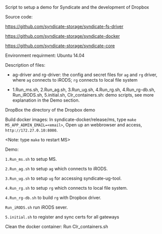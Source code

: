 Script to setup a demo for Syndicate and the development of Dropbox

Source code:

https://github.com/syndicate-storage/syndicate-fs-driver

https://github.com/syndicate-storage/syndicate-docker

https://github.com/syndicate-storage/syndicate-core


Environment requirment: Ubuntu 14.04

Description of files:
  - ag-driver and rg-driver:
      the config and secret files for `ag` and `rg` driver,
      where `ag` connects to iRODS; 
            `rg` connects to local file system

  - 1.Run_ms.sh, 
    2.Run_ag.sh,
    3.Run_ug.sh, 
    4.Run_rg.sh, 
    4.Run_rg-db.sh, 
    Run_iRODS.sh, 
    5.initial.sh, 
    Clr_containers.sh:
      demo scripts, see more explanation in the Demo section.
    

DropBox the directory of the Dropbox demo

Build docker images: 
In syndicate-docker/release/ms, type `make MS_APP_ADMIN_EMAIL=<email>`, Open up an webbrowser and access, `http://172.27.0.10:8000`. 

<Note: type `make` to restart MS>

Demo:

`1.Run_ms.sh` to setup MS.

`2.Run_ag.sh` to setup `ag` which connects to iRODS.

`3.Run_ug.sh` to setup `ug` for accessing syndicate-ug-tool.

`4.Run_rg.sh` to setup `rg` which connects to local file system.

`4.Run_rg-db.sh` to build `rg` with Dropbox driver.

`Run_iRODS.sh` run iRODS sever.

`5.initial.sh` to register and sync certs for all gateways

Clean the docker container: Run Clr_containers.sh



